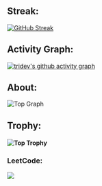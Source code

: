 <!--
*tridev1004/tridev1004* is a ✨ special ✨ repository because its README.md (this file) appears on your GitHub profile.
Here are some ideas  get you started:

Roadmap For Practicing Data Structures And Algorithms - Dynalist
- 🔭 I’m currently working on ...
- 🌱 I’m currently learning ...
- 👯 I’m looking to collaborate on ...
- 🤔 I’m looking for help with ...
- 💬 Ask me about ...
- 📫 How to reach me: ...
- ⚡ Fun fact: 
-->
## Streak:


  
[![GitHub Streak](https://streak-stats.demolab.com?user=tridev1004&theme=dark)](https://git.io/streak-stats)
## Activity Graph:
[![tridev's github activity graph](https://github-readme-activity-graph.vercel.app/graph?username=tridev1004&theme=dracula)](https://github.com/tridev1004/github-readme-activity-graph)
## About:
![Top Graph](https://github-profile-summary-cards.vercel.app/api/cards/profile-details?username=tridev1004&theme=vue)
 ## Trophy:
#### ![Top Trophy](https://github-profile-trophy.vercel.app/?username=tridev1004&theme=radical-ma&margin-w=15)

### LeetCode:
![](https://leetcard.jacoblin.cool/tridev1004?theme=unicorn)

